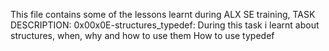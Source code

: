 This file contains some of the lessons learnt during ALX SE training,
TASK DESCRIPTION:
0x00x0E-structures_typedef: During this task i learnt about structures, 
when, why and how to use them
How to use typedef
